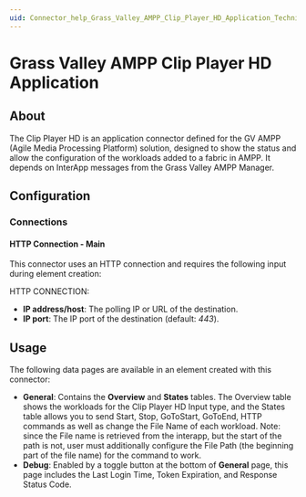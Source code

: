 ```yaml
---
uid: Connector_help_Grass_Valley_AMPP_Clip_Player_HD_Application_Technical
---
```


# Grass Valley AMPP Clip Player HD Application

## About

The Clip Player HD  is an application connector defined for the GV AMPP (Agile Media Processing Platform) solution, designed to show the status and allow the configuration of the workloads added to a fabric in AMPP. It depends on InterApp messages from the Grass Valley AMPP Manager.

## Configuration

### Connections

#### HTTP Connection - Main

This connector uses an HTTP connection and requires the following input during element creation:

HTTP CONNECTION:

- **IP address/host**: The polling IP or URL of the destination.
- **IP port**: The IP port of the destination (default: *443*).

## Usage

The following data pages are available in an element created with this connector:

- **General**: Contains the **Overview** and **States** tables. The Overview table shows the workloads for the Clip Player HD Input type, and the States table allows you to send Start, Stop, GoToStart, GoToEnd,  HTTP commands as well as change the File Name of each workload. Note: since the File name is retrieved from the interapp, but the start of the path is not, user must additionally configure the File Path (the beginning part of the file name) for the command to work.
- **Debug**: Enabled by a toggle button at the bottom of **General** page, this page includes the Last Login Time, Token Expiration, and Response Status Code.
